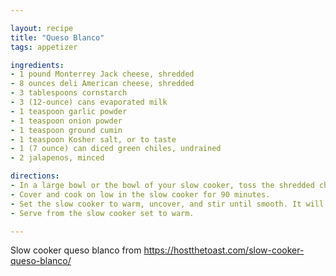 ```yaml
---

layout: recipe
title: "Queso Blanco"
tags: appetizer

ingredients:
- 1 pound Monterrey Jack cheese, shredded
- 8 ounces deli American cheese, shredded
- 3 tablespoons cornstarch
- 3 (12-ounce) cans evaporated milk
- 1 teaspoon garlic powder
- 1 teaspoon onion powder
- 1 teaspoon ground cumin
- 1 teaspoon Kosher salt, or to taste
- 1 (7 ounce) can diced green chiles, undrained
- 2 jalapenos, minced

directions:
- In a large bowl or the bowl of your slow cooker, toss the shredded cheeses with cornstarch until evenly combined. Add the cheeses to the slow cooker and pour over the evaporated milk. Stir in the remaining ingredients until evenly distributed.
- Cover and cook on low in the slow cooker for 90 minutes.
- Set the slow cooker to warm, uncover, and stir until smooth. It will be thin and grainy at first but will come together as you continue to stir.
- Serve from the slow cooker set to warm.

---
```


Slow cooker queso blanco from <https://hostthetoast.com/slow-cooker-queso-blanco/>